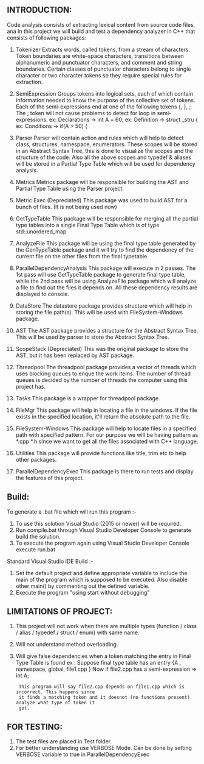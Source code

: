INTRODUCTION:
-------------
Code analysis consists of extracting lexical content from source code files, ana
In this project we will build and test a dependency analyzer in C++ that consists of following packages:
1. Tokenizer
Extracts words, called tokens, from a stream of characters. Token boundaries are white-space characters, transitions between alphanumeric and punctuator characters, and comment and string boundaries. Certain classes of punctuator characters belong to single character or two character tokens so they require special rules for extraction.

2. SemiExpression
Groups tokens into logical sets, each of which contain information needed to know the purpose of the collective set of tokens. Each of the semi-expressions end at one of the following tokens {, }, ; 
The ; token will not cause problems to detect for loop in semi-expressions.
ex: Declarations -> int A = 60; 
ex: Definition -> struct _stru {
ex: Conditions -> if(A > 50) {

3. Parser
Parser will contain action and rules which will help to detect class, structures, namespace, enumerators. These scopes will be stored in an Abstract Syntax Tree, this is done to visualize the scopes and the structure of the code. Also all the above scopes and typedef & aliases will be stored in a Partial Type Table which will be used for dependency analysis.

4. Metrics
Metrics package will be responsible for building the AST and Partial Type Table using the Parser project.

5. Metric Exec (Depreciated)
This package was used to build AST for a bunch of files. (It is not being used now)

6. GetTypeTable
This package will be responsible for merging all the partial type tables into a single Final Type Table which is of type std::unordered_map

7. AnalyzeFile
This package will be using the final type table generated by the GenTypeTable package and it will try to find the dependency of the current file on the other files from the final typetable. 

8. ParallelDependencyAnalysis
This package will execute in 2 passes. The 1st pass will use GetTypeTable package to generate final type table, while the 2nd pass will be using AnalyzeFile package which will analyze a file to find out the files it depends on. All these dependency results are displayed to console.

9. DataStore
The datastore package provides structure which will help in storing the file path(s). This will be used with FileSystem-Windows package.

10. AST
The AST package provides a structure for the Abstract Syntax Tree. This will be used by parser to store the Abstract Syntax Tree.

11. ScopeStack (Depreciated)
This was the original package to store the AST, but it has been replaced by AST package.

12. Threadpool
The threadpool package provides a vector of threads which uses blocking queues to enque the work items. The number of thread queues is decided by the number of threads the computer using this project has. 

13. Tasks
This package is a wrapper for threadpool package.

14. FileMgr
This package will help in locating a file in the windows. If the file exists in the specified location, it'll return the absolute path to the file.

15. FileSystem-Windows
This package will help to locate files in a specified path with specified pattern. For our purpose we will be having pattern as *.cpp *.h since we want to get all the files associated with C++ language.

16. Utilities
This package will provide functions like title, trim etc to help other packages.

17. ParallelDependencyExec
This package is there to run tests and display the features of this project.

Build:
------
To generate a .bat file which will run this program :-

1. To use this solution Visual Studio (2015 or newer) will be required. 
2. Run compile.bat through Visual Studio Developer Console to generate build the solution.
3. To execute the program again using Visual Studio Developer Console execute run.bat

Standard Visual Studio IDE Build :-

1. Set the default project and define appropriate variable to include the main of the program which is supposed to be executed. Also disable other main() by commenting out the defined variable.
2. Execute the program "using start without debugging"

LIMITATIONS OF PROJECT:
-----------------------
1. This project will not work when there are multiple types (function / class / alias / typedef / struct / enum) with same name.
2. Will not understand method overloading.
3. Will give false dependencies when a token matching the entry in Final Type Table is found 
   ex : Suppose final type table has an entry {A , namespace, global, file1.cpp }
		Now if file2.cpp has a semi-expression => int A;
		
		This program will say file2.cpp depends on file1.cpp which is incorrect. This happens since
		it finds a matching token and it doesnot (no functions present) analyze what type of token it
		got.

		
FOR TESTING:
-------------
1. The test files are placed in Test folder.
2. For better understanding use VERBOSE Mode.
   Can be done by setting VERBOSE variable to true in ParallelDependencyExec